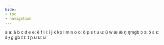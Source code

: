 ```yaml
---
hide:
- toc
- navigation
---
```

a
aː
ã
b
c
d
e
eː
ẽ
f
i
iː
ĩ
j
k
kp
l
m
n
o
oː
õ
p
s
t
u
uː
ũ
w
æ
æ̃
ŋ
ŋmɡb
ɔ
ɔː
ɔ̃
ɛ
ɛː
ɛ̃
ɟ
ɡ
ɡb
ɪ
ɪː
ɪ̃
ɲ
ʊ
ʊː
ʊ̃
